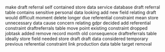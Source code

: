 make draft referral self contained store data service database draft referral table contains sensitive personal data looking add new field relating draft would difficult moment delete longer due referential constraint mean store unnecessary data cause concern relating gdpr decided add referential constraint draftreferrals table move point existing constraint dropped jobtask added remove record month old consequence draftreferrals table ideally store field needed store draft draft data considered temporary previous referential constraint link production data table target removal